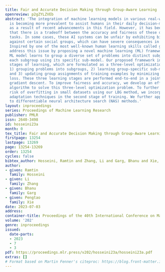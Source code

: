 ```yaml
---
title: Fair and Accurate Decision Making through Group-Aware Learning
openreview: p2gZYLZVEb
abstract: 'The integration of machine learning models in various real-world applications
  is becoming more prevalent to assist humans in their daily decision-making tasks
  as a result of recent advancements in this field. However, it has been discovered
  that there is a tradeoff between the accuracy and fairness of these decision-making
  tasks. In some cases, these AI systems can be unfair by exhibiting bias or discrimination
  against certain social groups, which can have severe consequences in real life.
  Inspired by one of the most well-known human learning skills called grouping, we
  address this issue by proposing a novel machine learning (ML) framework where the
  ML model learns to group a diverse set of problems into distinct subgroups to solve
  each subgroup using its specific sub-model. Our proposed framework involves three
  stages of learning, which are formulated as a three-level optimization problem:
  1) grouping problems into subgroups, 2) learning group-specific sub-models for problem-solving,
  and 3) updating group assignments of training examples by minimizing validation
  loss. These three learning stages are performed end-to-end in a joint manner using
  gradient descent. To improve fairness and accuracy, we develop an efficient optimization
  algorithm to solve this three-level optimization problem. To further decrease the
  risk of overfitting in small datasets using our LBG method, we incorporate domain
  adaptation techniques in the second stage of training. We further apply our method
  to differentiable neural architecture search (NAS) methods.'
layout: inproceedings
series: Proceedings of Machine Learning Research
publisher: PMLR
issn: 2640-3498
id: hosseini23a
month: 0
tex_title: Fair and Accurate Decision Making through Group-Aware Learning
firstpage: 13254
lastpage: 13269
page: 13254-13269
order: 13254
cycles: false
bibtex_author: Hosseini, Ramtin and Zhang, Li and Garg, Bhanu and Xie, Pengtao
author:
- given: Ramtin
  family: Hosseini
- given: Li
  family: Zhang
- given: Bhanu
  family: Garg
- given: Pengtao
  family: Xie
date: 2023-07-03
address: 
container-title: Proceedings of the 40th International Conference on Machine Learning
volume: '202'
genre: inproceedings
issued:
  date-parts:
  - 2023
  - 7
  - 3
pdf: https://proceedings.mlr.press/v202/hosseini23a/hosseini23a.pdf
extras: []
# Format based on Martin Fenner's citeproc: https://blog.front-matter.io/posts/citeproc-yaml-for-bibliographies/
---
```

